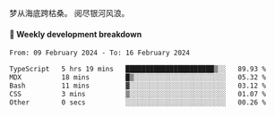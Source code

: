 梦从海底跨枯桑。
阅尽银河风浪。


#### 📝 Weekly development breakdown

<!--START_SECTION:waka-->

```txt
From: 09 February 2024 - To: 16 February 2024

TypeScript   5 hrs 19 mins   ██████████████████████▒░░   89.93 %
MDX          18 mins         █▒░░░░░░░░░░░░░░░░░░░░░░░   05.32 %
Bash         11 mins         ▓░░░░░░░░░░░░░░░░░░░░░░░░   03.12 %
CSS          3 mins          ▒░░░░░░░░░░░░░░░░░░░░░░░░   01.07 %
Other        0 secs          ░░░░░░░░░░░░░░░░░░░░░░░░░   00.26 %
```

<!--END_SECTION:waka-->



